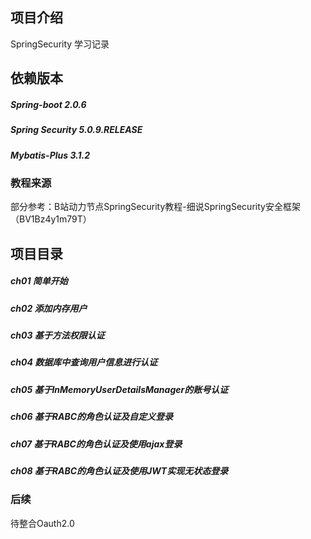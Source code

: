 ## 项目介绍
SpringSecurity 学习记录 
## 依赖版本
##### Spring-boot 2.0.6
##### Spring Security 5.0.9.RELEASE
##### Mybatis-Plus 3.1.2
### 教程来源
部分参考：B站动力节点SpringSecurity教程-细说SpringSecurity安全框架（BV1Bz4y1m79T）
## 项目目录
##### ch01 简单开始
##### ch02 添加内存用户
##### ch03 基于方法权限认证
##### ch04 数据库中查询用户信息进行认证
##### ch05 基于InMemoryUserDetailsManager的账号认证
##### ch06 基于RABC的角色认证及自定义登录
##### ch07 基于RABC的角色认证及使用ajax登录
##### ch08 基于RABC的角色认证及使用JWT实现无状态登录
### 后续
待整合Oauth2.0

